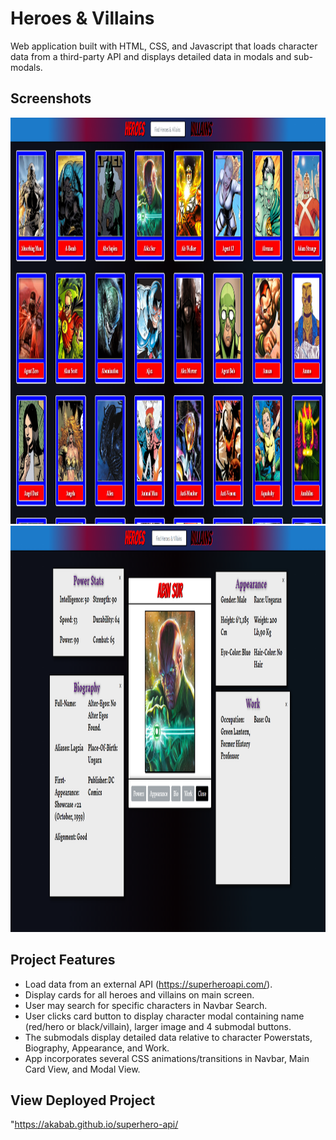 # Heroes & Villains
 
Web application built with HTML, CSS, and Javascript that loads character data from a third-party API and displays detailed data in modals and sub-modals.

## Screenshots
<img src="public/main2.png" width="850" height="650">  
<img src="public/hero-submodals.png" width="850" height="650">
 
## Project Features

- Load data from an external API (https://superheroapi.com/).
- Display cards for all heroes and villains on main screen.
- User may search for specific characters in Navbar Search. 
- User clicks card button to display character modal containing name (red/hero or black/villain), larger image and 4 submodal buttons.
- The submodals display detailed data relative to character Powerstats, Biography, Appearance, and Work.
- App incorporates several CSS animations/transitions in Navbar, Main Card View, and Modal View.

## View Deployed Project

"https://akabab.github.io/superhero-api/
